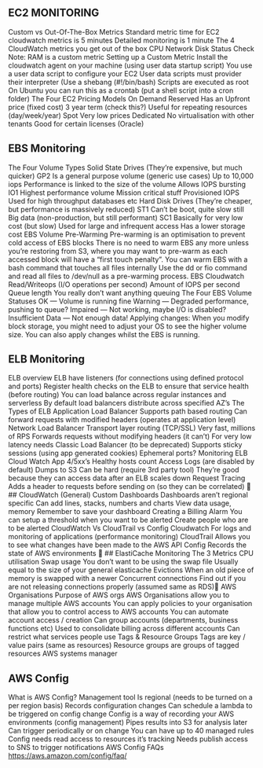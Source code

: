 

## EC2 MONITORING
Custom vs Out-Of-The-Box Metrics
Standard metric time for EC2 cloudwatch metrics is 5 minutes
Detailed monitoring is 1 minute
The 4 CloudWatch metrics you get out of the box
CPU
Network
Disk
Status Check
Note: RAM is a custom metric
Setting up a Custom Metric
Install the cloudwatch agent on your machine (using user data startup script)
You use a user data script to configure your EC2
User data scripts must provider their interpreter (Use a shebang (#!/bin/bash)
Scripts are executed as root
On Ubuntu you can run this as a crontab (put a shell script into a cron folder)
The Four EC2 Pricing Models
On Demand
Reserved
Has an Upfront price (fixed cost)
3 year term (check this?)
Useful for repeating resources (day/week/year)
Spot
Very low prices
Dedicated
No virtualisation with other tenants
Good for certain licenses (Oracle)

## EBS Monitoring

The Four Volume Types
Solid State Drives (They’re expensive, but much quicker)
GP2
Is a general purpose volume (generic use cases)
Up to 10,000 iops
Performance is linked to the size of the volume
Allows IOPS bursting
IO1
Highest performance volume
Mission critical stuff
Provisioned IOPS
Used for high throughput databases etc
Hard Disk Drives (They’re cheaper, but performance is massively reduced)
ST1
Can’t be boot, quite slow still
Big data (non-production, but still performant)
SC1
Basically for very low cost (but slow)
Used for large and infrequent access
Has a lower storage cost
EBS Volume Pre-Warming
Pre-warming is an optimisation to prevent cold access of EBS blocks
There is no need to warm EBS any more unless you’re restoring from S3, where you may want to pre-warm as each accessed block will have a “first touch penalty”.
You can warm EBS with a bash command that touches all files internally
Use the dd or fio command and read all files to /dev/null as a pre-warming process.
EBS Cloudwatch
Read/Writeops (I/O operations per second)
Amount of IOPS per second
Queue length
You really don’t want anything queuing
The Four EBS Volume Statuses
OK — Volume is running fine
Warning — Degraded performance, pushing to queue?
Impaired — Not working, maybe I/O is disabled?
Insufficient Data — Not enough data!
Applying changes: When you modify block storage, you might need to adjust your OS to see the higher volume size. You can also apply changes whilst the EBS is running.



## ELB Monitoring

ELB overview
ELB have listeners (for connections using defined protocol and ports)
Register health checks on the ELB to ensure that service health (before routing)
You can load balance across regular instances and serverless
By default load balancers distribute across specified AZ’s
The Types of ELB
Application Load Balancer
Supports path based routing
Can forward requests with modified headers (operates at application level)
Network Load Balancer
Transport layer routing (TCP/SSL)
Very fast, millions of RPS
Forwards requests without modifying headers (it can’t)
For very low latency needs
Classic Load Balancer (to be deprecated)
Supports sticky sessions (using app generated cookies)
Ephemeral ports?
Monitoring ELB
Cloud Watch
App 4/5xx’s
Healthy hosts count
Access Logs (are disabled by default)
Dumps to S3
Can be hard (require 3rd party tool)
They’re good because they can access data after an ELB scales down
Request Tracing
Adds a header to requests before sending on (so they can be correlated)

## CloudWatch (General)
Custom Dashboards
Dashboards aren’t regional specific
Can add lines, stacks, numbers and charts
View data usage, memory
Remember to save your dashboard
Creating a Billing Alarm
You can setup a threshold when you want to be alerted
Create people who are to be alerted
CloudWatch Vs CloudTrail vs Config
Cloudwatch
For logs and monitoring of applications (performance monitoring)
CloudTrail
Allows you to see what changes have been made to the AWS API
Config
Records the state of AWS environments

## ElastiCache Monitoring
The 3 Metrics
CPU utilisation
Swap usage
You don’t want to be using the swap file
Usually equal to the size of your general elasticache
Evictions
When an old piece of memory is swapped with a newer
Concurrent connections
Find out if you are not releasing connections properly (assumed same as RDS)
AWS Organisations
Purpose of AWS orgs
AWS Organisations allow you to manage multiple AWS accounts
You can apply policies to your organisation that allow you to control access to AWS accounts
You can automate account access / creation
Can group accounts (departments, business functions etc)
Used to consolidate billing across different accounts
Can restrict what services people use
Tags & Resource Groups
Tags are key / value pairs (same as resources)
Resource groups are groups of tagged resources
AWS systems manager


## AWS Config
What is AWS Config?
Management tool
Is regional (needs to be turned on a per region basis)
Records configuration changes
Can schedule a lambda to be triggered on config change
Config is a way of recording your AWS environments (config management)
Pipes results into S3 for analysis later
Can trigger periodically or on change
You can have up to 40 managed rules
Config needs read access to resources it’s tracking
Needs publish access to SNS to trigger notifications
AWS Config FAQs
https://aws.amazon.com/config/faq/
